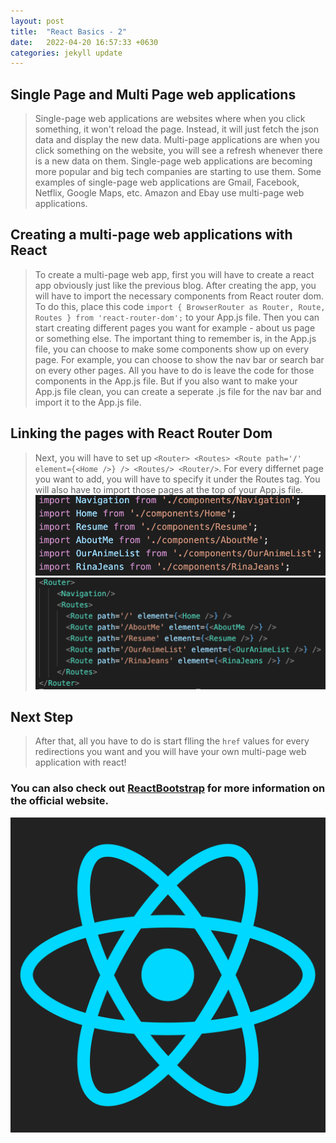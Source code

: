 ```yaml
---
layout: post
title:  "React Basics - 2"
date:   2022-04-20 16:57:33 +0630
categories: jekyll update
---
```

## Single Page and Multi Page web applications
> Single-page web applications are websites where when you click something, it won't reload the page. Instead, it will just fetch the json data and display the new data. Multi-page applications are when you click something on the website, you will see a refresh whenever there is a new data on them. Single-page web applications are becoming more popular and big tech companies are starting to use them. Some examples of single-page web applications are Gmail, Facebook, Netflix, Google Maps, etc. Amazon and Ebay use multi-page web applications.  

## Creating a multi-page web applications with React
>  To create a multi-page web app, first you will have to create a react app obviously just like the previous blog. After creating the app, you will have to import the necessary components from React router dom. To do this, place this code `import { BrowserRouter as Router, Route, Routes } from 'react-router-dom';` to your App.js file. Then you can start creating different pages you want for example - about us page or something else. The important thing to remember is, in the App.js file, you can choose to make some components show up on every page. For example, you can choose to show the nav bar or search bar on every other pages. All you have to do is leave the code for those components in the App.js file. But if you also want to make your App.js file clean, you can create a seperate .js file for the nav bar and import it to the App.js file. 

## Linking the pages with React Router Dom
> Next, you will have to set up `<Router> <Routes> <Route path='/' element={<Home />} /> <Routes/> <Router/>`. For every differnet page you want to add, you will have to specify it under the Routes tag. You will also have to import those pages at the top of your App.js file. 
![React_ImportPages](/assets/images/React_importPages.png "React Import Pages")
![React_Router](/assets/images/React_router.png "React Router")

## Next Step
> After that, all you have to do is start flling the `href` values for every redirections you want and you will have your own multi-page web application with react!

### You can also check out [ReactBootstrap][ReactBootstrap] for more information on the official website.
![React_logo](/assets/images/React_logo.png "logo")


[ReactBootstrap]: https://react-bootstrap.netlify.app/